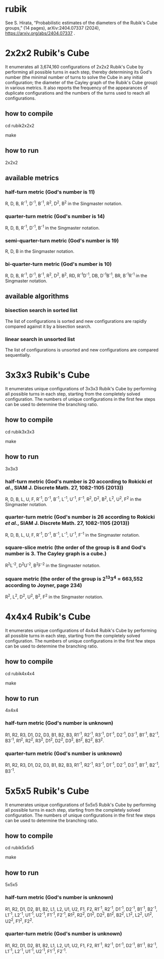 # rubik

See S. Hirata, “Probabilistic estimates of the diameters of the Rubik's Cube groups,” (14 pages), arXiv:2404.07337 (2024), https://arxiv.org/abs/2404.07337 .

# 2x2x2 Rubik's Cube

It enumerates all 3,674,160 configurations of 2x2x2 Rubik's Cube by performing all possible turns in each step, thereby determining its God's number (the minimal number of turns to solve the Cube in any initial configuration; the diameter of the Cayley graph of the Rubik's Cube group) in various metrics. It also reports the frequency of the appearances of duplicate configurations and the numbers of the turns used to reach all configurations.

## how to compile
cd rubik2x2x2

make

## how to run
2x2x2

## available metrics

### half-turn metric (God's number is 11)
R, D, B, R<sup>-1</sup>, D<sup>-1</sup>, B<sup>-1</sup>, R<sup>2</sup>, D<sup>2</sup>, B<sup>2</sup> in the Singmaster notation.

### quarter-turn metric (God's number is 14)
R, D, B, R<sup>-1</sup>, D<sup>-1</sup>, B<sup>-1</sup> in the Singmaster notation.

### semi-quarter-turn metric (God's number is 19)
R, D, B in the Singmaster notation.

### bi-quarter-turn metric (God's number is 10)
R, D, B, R<sup>-1</sup>, D<sup>-1</sup>, B<sup>-1</sup>, R<sup>2</sup>, D<sup>2</sup>, B<sup>2</sup>, RD, R<sup>-1</sup>D<sup>-1</sup>, DB, D<sup>-1</sup>B<sup>-1</sup>, BR, B<sup>-1</sup>R<sup>-1</sup> in the Singmaster notation.

## available algorithms

### bisection search in sorted list
The list of configurations is sorted and new configurations are rapidly compared against it by a bisection search.

### linear search in unsorted list
The list of configurations is unsorted and new configurations are compared sequentially.

# 3x3x3 Rubik's Cube

It enumerates unique configurations of 3x3x3 Rubik's Cube by performing all possible turns in each step, starting from the completely solved configuration. The numbers of unique configurations in the first few steps can be used to determine the branching ratio.

## how to compile
cd rubik3x3x3

make

## how to run
3x3x3

### half-turn metric (God's number is 20 according to Rokicki <i>et al.</i>, SIAM J. Discrete Math. <b>27</b>, 1082-1105 (2013))
R, D, B, L, U, F, R<sup>-1</sup>, D<sup>-1</sup>, B<sup>-1</sup>, L<sup>-1</sup>, U<sup>-1</sup>, F<sup>-1</sup>, R<sup>2</sup>, D<sup>2</sup>, B<sup>2</sup>, L<sup>2</sup>, U<sup>2</sup>, F<sup>2</sup> in the Singmaster notation.

### quarter-turn metric (God's number is 26 according to Rokicki <i>et al.</i>, SIAM J. Discrete Math. <b>27</b>, 1082-1105 (2013))
R, D, B, L, U, F, R<sup>-1</sup>, D<sup>-1</sup>, B<sup>-1</sup>, L<sup>-1</sup>, U<sup>-1</sup>, F<sup>-1</sup> in the Singmaster notation.

### square-slice metric (the order of the group is 8 and God's number is 3. The Cayley graph is a cube.)
R<sup>2</sup>L<sup>-2</sup>, D<sup>2</sup>U<sup>-2</sup>, B<sup>2</sup>F<sup>-2</sup> in the Singmaster notation.

### square metric (the order of the group is 2<sup>13</sup>3<sup>4</sup> = 663,552 according to Joyner, page 234)
R<sup>2</sup>, L<sup>2</sup>, D<sup>2</sup>, U<sup>2</sup>, B<sup>2</sup>, F<sup>2</sup> in the Singmaster notation.

# 4x4x4 Rubik's Cube

It enumerates unique configurations of 4x4x4 Rubik's Cube by performing all possible turns in each step, starting from the completely solved configuration. The numbers of unique configurations in the first few steps can be used to determine the branching ratio.

## how to compile
cd rubik4x4x4

make

## how to run
4x4x4

### half-turn metric (God's number is unknown)
R1, R2, R3, D1, D2, D3, B1, B2, B3, R1<sup>-1</sup>, R2<sup>-1</sup>, R3<sup>-1</sup>, D1<sup>-1</sup>, D2<sup>-1</sup>, D3<sup>-1</sup>, B1<sup>-1</sup>, B2<sup>-1</sup>, B3<sup>-1</sup>, R1<sup>2</sup>, R2<sup>2</sup>, R3<sup>2</sup>, D1<sup>2</sup>, D2<sup>2</sup>, D3<sup>2</sup>, B1<sup>2</sup>, B2<sup>2</sup>, B3<sup>2</sup>.

### quarter-turn metric (God's number is unknown)
R1, R2, R3, D1, D2, D3, B1, B2, B3, R1<sup>-1</sup>, R2<sup>-1</sup>, R3<sup>-1</sup>, D1<sup>-1</sup>, D2<sup>-1</sup>, D3<sup>-1</sup>, B1<sup>-1</sup>, B2<sup>-1</sup>, B3<sup>-1</sup>.

# 5x5x5 Rubik's Cube

It enumerates unique configurations of 5x5x5 Rubik's Cube by performing all possible turns in each step, starting from the completely solved configuration. The numbers of unique configurations in the first few steps can be used to determine the branching ratio.

## how to compile
cd rubik5x5x5

make

## how to run
5x5x5

### half-turn metric (God's number is unknown)
R1, R2, D1, D2, B1, B2, L1, L2, U1, U2, F1, F2, R1<sup>-1</sup>, R2<sup>-1</sup>, D1<sup>-1</sup>, D2<sup>-1</sup>, B1<sup>-1</sup>, B2<sup>-1</sup>, L1<sup>-1</sup>, L2<sup>-1</sup>, U1<sup>-1</sup>, U2<sup>-1</sup>, F1<sup>-1</sup>, F2<sup>-1</sup>, R1<sup>2</sup>, R2<sup>2</sup>, D1<sup>2</sup>, D2<sup>2</sup>, B1<sup>2</sup>, B2<sup>2</sup>, L1<sup>2</sup>, L2<sup>2</sup>, U1<sup>2</sup>, U2<sup>2</sup>, F1<sup>2</sup>, F2<sup>2</sup>.

### quarter-turn metric (God's number is unknown)
R1, R2, D1, D2, B1, B2, L1, L2, U1, U2, F1, F2, R1<sup>-1</sup>, R2<sup>-1</sup>, D1<sup>-1</sup>, D2<sup>-1</sup>, B1<sup>-1</sup>, B2<sup>-1</sup>, L1<sup>-1</sup>, L2<sup>-1</sup>, U1<sup>-1</sup>, U2<sup>-1</sup>, F1<sup>-1</sup>, F2<sup>-1</sup>.

